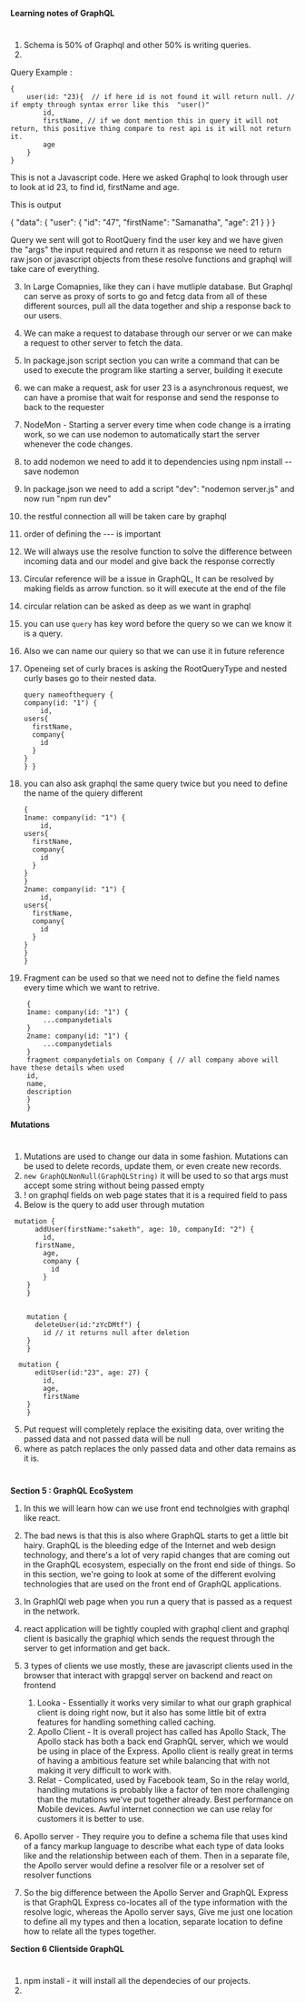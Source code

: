 **Learning notes of GraphQL**
#
1. Schema is 50% of Graphql and other 50% is writing queries.
2. 
Query Example : 
```
{
    user(id: "23){  // if here id is not found it will return null. // if empty through syntax error like this  "user()"
        id,
        firstName, // if we dont mention this in query it will not return, this positive thing compare to rest api is it will not return it.
        age
    }
}
```
This is not a Javascript code. Here we asked Graphql to look through user to look at id 23, to find id, firstName and age.

This is output

{
  "data": {
    "user": {
      "id": "47",
      "firstName": "Samanatha",
      "age": 21
    }
  }
}

Query we sent will got to RootQuery find the user key and we have given the "args" the input required and return it as response
we need to return raw json or javascript objects from these resolve functions and graphql will take care of everything.

3. In Large Comapnies, like they can i have mutliple database. But Graphql can serve as proxy of sorts to go and fetcg
data from all of these different sources, pull all the data together and ship a response back to our users.

4. We can make a request to database through our server or we can make a request to other server to fetch the data.
5. In package.json script section you can write a command that can be used to execute the program like starting a server, building it execute
6. we can make a request, ask for user 23 is a asynchronous request, we can have a promise that wait for response and send the response to back to the requester
7. NodeMon - Starting a server every time when code change is a irrating work, so we can use nodemon to automatically start the server
whenever the code changes.
8. to add nodemon we need to add it to dependencies using npm install --save nodemon
9. In package.json we need to add a script "dev": "nodemon server.js" and now run "npm run dev"
10. the restful connection all will be taken care by graphql
11. order of defining the --- is important
12. We will always use the resolve function to solve the difference between incoming data and our model and give back the response correctly

13. Circular reference will be a issue in GraphQL, It can be resolved by making fields as arrow function. so it will execute at the end of the file
14. circular relation can be asked as deep as we want in graphql

    
15. you can use `query` has key word before the query so we can we know it is a query.
16. Also we can name our quiery so that we can use it in future reference
17. Openeing set of curly braces is asking the RootQueryType and nested curly bases go to their nested data.
    ```
    query nameofthequery {
    company(id: "1") {
        id,
    users{
      firstName,
      company{
        id
      }
    }
    } }
    ```
18. you can also ask graphql the same query twice but you need to define the name of the quiery different
    ```
    {
    1name: company(id: "1") {
        id,
    users{
      firstName,
      company{
        id
      }
    }
    }
    2name: company(id: "1") {
        id,
    users{
      firstName,
      company{
        id
      }
    }
    }
    }
    ```
19. Fragment can be used so that we need not to define the field names every time which we want to retrive.

```
    {
    1name: company(id: "1") {
        ...companydetials
    }
    2name: company(id: "1") {
        ...companydetials
    }
    fragment companydetials on Company { // all company above will have these details when used
    id,
    name,
    description
    }
    }
```

**Mutations**
#
1. Mutations are used to change our data in some fashion.
Mutations can be used to delete records, update them, or even create new records.
2. `new GraphQLNonNull(GraphQLString)` it will be used to so that args must accept some string without being passed empty
3. ! on graphql fields on web page states that it is a required field to pass
4. Below is the query to add user through mutation
```
 mutation {
      addUser(firstName:"saketh", age: 10, companyId: "2") {
        id,
      firstName,
        age,
        company {
          id
        }
    }
    }

```
```

    mutation {
      deleteUser(id:"zYcDMtf") {
    	id // it returns null after deletion
    }
    }
```
```
  mutation {
      editUser(id:"23", age: 27) {
        id,
        age,
        firstName
    }
    }
```
5. Put request will completely replace the exisiting data, over writing the passed data and not passed data will be null
6. where as patch replaces the only passed data and other data remains as it is.
#

**Section 5 : GraphQL EcoSystem**

1. In this we will learn how can we use front end technolgies with graphql like react.
2. The bad news is that this is also where GraphQL starts to get a little bit hairy.
GraphQL is the bleeding edge of the Internet and web design technology, and there's a lot of very rapid changes that are coming out in the GraphQL ecosystem, especially on the front end side of things. So in this section, we're going to look at some of the different evolving technologies that are used on the front end of GraphQL applications.
3. In GraphIQl web page when you run a query that is passed as a request in the network.
4. react application will be tightly coupled with graphql client and graphql client is basically the graphiql which sends the request through the server to get information and get back.
5. 3 types of clients we use mostly, these are javascript clients used in the browser that interact with grapgql server on backend and react on frontend
   1. Looka - Essentially it works very similar to what our graph graphical client is doing right now, but it also
has some little bit of extra features for handling something called caching.
    2. Apollo Client - It is overall project has called has Apollo Stack, The Apollo stack has both a back end GraphQL server, which we would be using in place of the Express. Apollo client is really great in terms of having a ambitious feature set while balancing that with not
making it very difficult to work with.
    3. Relat - Complicated, used by Facebook team, So in the relay world, handling mutations is probably like a factor of ten more challenging than the
mutations we've put together already. Best performance on Mobile devices. Awful internet connection we can use relay for customers it is better to use.

6. Apollo server - They require you to define a schema file that uses kind of a fancy markup language to describe what
each type of data looks like and the relationship between each of them. Then in a separate file, the Apollo server would define a resolver file or a resolver set of resolver functions

7. So the big difference between the Apollo Server and GraphQL Express is that GraphQL Express co-locates
all of the type information with the resolve logic, whereas the Apollo server says, Give me just one
location to define all my types and then a location, separate location to define how to relate all
the types together.



**Section 6 Clientside GraphQL** 
#

1. npm install - it will install all the dependecies of our projects.
2. 


